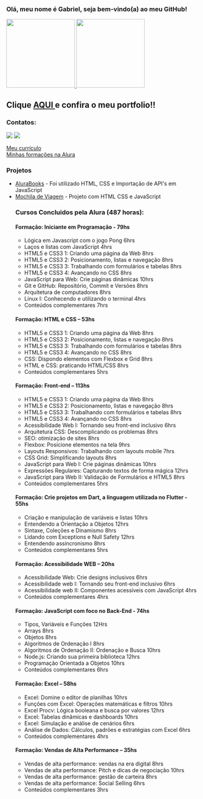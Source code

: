 ### Olá, meu nome é Gabriel, seja bem-vindo(a) ao meu GitHub!
<div>
<a href="https://github.com/gabrielitaqui">
<img height="180em" src="https://github-readme-stats.vercel.app/api/top-langs/?username=gabrielitaqui&layout=compact&langs_count=7&theme=dracula"/>
<img height="180em" src="https://github-readme-stats.vercel.app/api?username=gabrielitaqui&show_icons=true&theme=dracula&include_all_commits=true&count_private=true"/>
</a>

<h2> Clique <a href="https://gabrielitaqui.github.io/Portfolio/" target=" _blank"> AQUI </a> e confira o meu portfolio!! </h2>
</div>

### Contatos:

<div>
<a href = "mailto:itaquigabriel@gmail.com"><img src="https://img.shields.io/badge/Gmail-D14836?style=for-the-badge&logo=gmail&logoColor=white" target="_blank"></a>
<a href="https://www.linkedin.com/in/gabriel-itaqui-248768165/" target="_blank"><img src="https://img.shields.io/badge/-LinkedIn-%230077B5?style=for-the-badge&logo=linkedin&logoColor=white" target="_blank"></a>   
</div>

<a href="https://gabrielitaqui.github.io/Curriculo-Gabriel-Itaqui/" target="_blank"> Meu currículo </a> <br>
<a href="https://cursos.alura.com.br/user/itaquigabriel/fullCertificate/4ef2d6781224cd05336eb3111cdb494d" target="_blank">Minhas formações na Alura</a> <br>

<h3> Projetos </h3>
  <ul>
  <li><a href="https://gabrielitaqui.github.io/alurabooks/">AluraBooks</a> - Foi utilizado HTML, CSS e Importação de API's em JavaScript</li>
  <li><a href="https://gabrielitaqui.github.io/mochilaViagem/">Mochila de Viagem</a> - Projeto com HTML CSS e JavaScript</li>

<h3>Cursos Concluidos pela Alura (487 horas):</h3>

  <h4>Formação: Iniciante em Programação - 79hs</h4>
  <ul>
    <li>Lógica em Javascript com o jogo Pong 6hrs</li>
    <li>Laços e listas com JavaScript 4hrs</li>
    <li>HTML5 e CSS3 1: Criando uma página da Web 8hrs</li>
    <li>HTML5 e CSS3 2: Posicionamento, listas e navegação 8hrs</li>
    <li>HTML5 e CSS3 3: Trabalhando com formulários e tabelas 8hrs</li>
    <li>HTML5 e CSS3 4: Avançando no CSS 8hrs</li>
    <li>JavaScript para Web: Crie páginas dinâmicas 10hrs</li>
    <li>Git e GitHub: Repositório, Commit e Versões 8hrs</li>
    <li>Arquitetura de computadores 8hrs</li>
    <li>Linux I: Conhecendo e utilizando o terminal 4hrs</li>
    <li>Conteúdos complementares 7hrs</li>
  </ul>

  <h4>Formação: HTML e CSS – 53hs</h4>
  <ul>
    <li>HTML5 e CSS3 1: Criando uma página da Web 8hrs</li>
    <li>HTML5 e CSS3 2: Posicionamento, listas e navegação 8hrs</li>
    <li>HTML5 e CSS3 3: Trabalhando com formulários e tabelas 8hrs</li>
    <li>HTML5 e CSS3 4: Avançando no CSS 8hrs</li>
    <li>CSS: Dispondo elementos com Flexbox e Grid 8hrs</li>
    <li>HTML e CSS: praticando HTML/CSS 8hrs</li>
    <li>Conteúdos complementares 5hrs</li>
  </ul>

  <h4>Formação: Front-end – 113hs</h4>
  <ul>
    <li>HTML5 e CSS3 1: Criando uma página da Web 8hrs</li>
    <li>HTML5 e CSS3 2: Posicionamento, listas e navegação 8hrs</li>
    <li>HTML5 e CSS3 3: Trabalhando com formulários e tabelas 8hrs</li>
    <li>HTML5 e CSS3 4: Avançando no CSS 8hrs</li>
    <li>Acessibilidade Web I: Tornando seu front-end inclusivo 6hrs</li>
    <li>Arquitetura CSS: Descomplicando os problemas 8hrs</li>
    <li>SEO: otimização de sites 8hrs</li>
    <li>Flexbox: Posicione elementos na tela 9hrs</li>
    <li>Layouts Responsivos: Trabalhando com layouts mobile 7hrs</li>
    <li>CSS Grid: Simplificando layouts 8hrs</li>
    <li>JavaScript para Web I: Crie páginas dinâmicas 10hrs</li>
    <li>Expressões Regulares: Capturando textos de forma mágica 12hrs</li>
    <li>JavaScript para Web II: Validação de Formulários e HTML5 8hrs</li>
    <li>Conteúdos complementares 5hrs</li>
  </ul>
  <h4>Formação: Crie projetos em Dart, a linguagem utilizada no Flutter - 55hs</h4>
  <ul>
    <li>Criação e manipulação de variáveis e listas 10hrs</li>
    <li>Entendendo a Orientação a Objetos 12hrs</li>
    <li>Sintaxe, Coleções e Dinamismo 8hrs</li>
    <li>Lidando com Exceptions e Null Safety 12hrs</li>
    <li>Entendendo assincronismo 8hrs</li>
    <li>Conteúdos complementares 5hrs </li>
  </ul>

  <h4>Formação: Acessibilidade WEB – 20hs</h4>
  <ul>
    <li>Acessibilidade Web: Crie designs inclusivos 6hrs</li>
    <li>Acessibilidade web I: Tornando seu front-end inclusivo 6hrs</li>
    <li>Acessibilidade web II: Componentes acessíveis com JavaScript 4hrs</li>
    <li>Conteúdos complementares 4hrs</li>
  </ul>

  <h4>Formação: JavaScript com foco no Back-End - 74hs</h4>
  <ul>
    <li>Tipos, Variáveis e Funções 12Hrs</li>
    <li>Arrays 8hrs</li>
    <li>Objetos 8hrs</li>
    <li>Algoritmos de Ordenação I 8hrs</li>
    <li>Algoritmos de Ordenação II: Ordenação e Busca 10hrs</li>
    <li>Node.js: Criando sua primeira biblioteca 12hrs</li>
    <li>Programação Orientada a Objetos 10hrs</li>
    <li>Conteúdos complementares 6hrs</li>
  </ul>

  <h4>Formação: Excel – 58hs</h4>
  <ul>
    <li>Excel: Domine o editor de planilhas 10hrs</li>
    <li>Funções com Excel: Operações matemáticas e filtros 10hrs</li>
    <li>Excel Procv: Lógica booleana e busca por valores 12hrs</li>
    <li>Excel: Tabelas dinâmicas e dashboards 10hrs</li>
    <li>Excel: Simulação e análise de cenários 6hrs</li>
    <li>Análise de Dados: Cálculos, padrões e estratégias com Excel 6hrs</li>
    <li>Conteúdos complementares 4hrs</li>
  </ul>

  <h4>Formação: Vendas de Alta Performance – 35hs</h4>
  <ul>
    <li>Vendas de alta performance: vendas na era digital 8hrs</li>
    <li>Vendas de alta performance: Pitch e dicas de negociação 10hrs</li>
    <li>Vendas de alta performance: gestão de carteira 8hrs</li>
    <li>Vendas de alta performance: Social Selling 6hrs</li>
    <li>Conteúdos complementares 3hrs</li>
  </ul>
